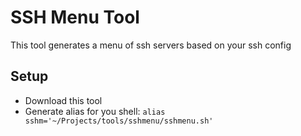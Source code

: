 # SSH Menu Tool

This tool generates a menu of ssh servers based on your ssh config

## Setup

* Download this tool
* Generate alias for you shell: `alias sshm='~/Projects/tools/sshmenu/sshmenu.sh'`
